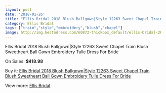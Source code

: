 ```yaml
---
layout: post
date: '2018-01-26'
title: "Ellis Bridal 2018 Blush Ballgown|Style 12263 Sweet Chapel Train Blush Sweetheart Ball Gown Embroidery Tulle Dress For Bride"
category: Ellis Bridal
tags: ["train","style","embroidery","blush","chapel"]
image: http://img.hectodress.com/60872-thickbox_default/ellis-bridal-2018-blush-ballgown-style-12263-sweet-chapel-train-blush-sweetheart-ball-gown-embroidery-tulle-dress-for-bride.jpg
---
```

Ellis Bridal 2018 Blush Ballgown|Style 12263 Sweet Chapel Train Blush Sweetheart Ball Gown Embroidery Tulle Dress For Bride

On Sales: **$418.98**
<a href="https://www.hectodress.com/ellis-bridal/19621-ellis-bridal-2018-blush-ballgown-style-12263-sweet-chapel-train-blush-sweetheart-ball-gown-embroidery-tulle-dress-for-bride.html"><amp-img layout="responsive" width="600" height="600" src="//img.hectodress.com/60872-thickbox_default/ellis-bridal-2018-blush-ballgown-style-12263-sweet-chapel-train-blush-sweetheart-ball-gown-embroidery-tulle-dress-for-bride.jpg" alt="Ellis Bridal 2018 Blush Ballgown|Style 12263 Sweet Chapel Train Blush Sweetheart Ball Gown Embroidery Tulle Dress For Bride 0" /></a>
<a href="https://www.hectodress.com/ellis-bridal/19621-ellis-bridal-2018-blush-ballgown-style-12263-sweet-chapel-train-blush-sweetheart-ball-gown-embroidery-tulle-dress-for-bride.html"><amp-img layout="responsive" width="600" height="600" src="//img.hectodress.com/60876-thickbox_default/ellis-bridal-2018-blush-ballgown-style-12263-sweet-chapel-train-blush-sweetheart-ball-gown-embroidery-tulle-dress-for-bride.jpg" alt="Ellis Bridal 2018 Blush Ballgown|Style 12263 Sweet Chapel Train Blush Sweetheart Ball Gown Embroidery Tulle Dress For Bride 1" /></a>
<a href="https://www.hectodress.com/ellis-bridal/19621-ellis-bridal-2018-blush-ballgown-style-12263-sweet-chapel-train-blush-sweetheart-ball-gown-embroidery-tulle-dress-for-bride.html"><amp-img layout="responsive" width="600" height="600" src="//img.hectodress.com/60875-thickbox_default/ellis-bridal-2018-blush-ballgown-style-12263-sweet-chapel-train-blush-sweetheart-ball-gown-embroidery-tulle-dress-for-bride.jpg" alt="Ellis Bridal 2018 Blush Ballgown|Style 12263 Sweet Chapel Train Blush Sweetheart Ball Gown Embroidery Tulle Dress For Bride 2" /></a>
<a href="https://www.hectodress.com/ellis-bridal/19621-ellis-bridal-2018-blush-ballgown-style-12263-sweet-chapel-train-blush-sweetheart-ball-gown-embroidery-tulle-dress-for-bride.html"><amp-img layout="responsive" width="600" height="600" src="//img.hectodress.com/60874-thickbox_default/ellis-bridal-2018-blush-ballgown-style-12263-sweet-chapel-train-blush-sweetheart-ball-gown-embroidery-tulle-dress-for-bride.jpg" alt="Ellis Bridal 2018 Blush Ballgown|Style 12263 Sweet Chapel Train Blush Sweetheart Ball Gown Embroidery Tulle Dress For Bride 3" /></a>
<a href="https://www.hectodress.com/ellis-bridal/19621-ellis-bridal-2018-blush-ballgown-style-12263-sweet-chapel-train-blush-sweetheart-ball-gown-embroidery-tulle-dress-for-bride.html"><amp-img layout="responsive" width="600" height="600" src="//img.hectodress.com/60873-thickbox_default/ellis-bridal-2018-blush-ballgown-style-12263-sweet-chapel-train-blush-sweetheart-ball-gown-embroidery-tulle-dress-for-bride.jpg" alt="Ellis Bridal 2018 Blush Ballgown|Style 12263 Sweet Chapel Train Blush Sweetheart Ball Gown Embroidery Tulle Dress For Bride 4" /></a>

Buy it: [Ellis Bridal 2018 Blush Ballgown|Style 12263 Sweet Chapel Train Blush Sweetheart Ball Gown Embroidery Tulle Dress For Bride](https://www.hectodress.com/ellis-bridal/19621-ellis-bridal-2018-blush-ballgown-style-12263-sweet-chapel-train-blush-sweetheart-ball-gown-embroidery-tulle-dress-for-bride.html "Ellis Bridal 2018 Blush Ballgown|Style 12263 Sweet Chapel Train Blush Sweetheart Ball Gown Embroidery Tulle Dress For Bride")

View more: [Ellis Bridal](https://www.hectodress.com/373-ellis-bridal "Ellis Bridal")